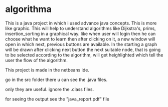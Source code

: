 # algorithma
This is a java project in which i used advance java concepts. This is more like graphic. This will help to understand algorithms like Dijkstra's, prims, insertion_sorting in a graphical way. like when user will login then he can choose what he want to learn then after clicking on it, a new window will open in which next, previous buttons are available. In the starting a graph will be drawn after clicking next button the next suitable node, that is going to be selected according to the algorithm, will get heighlighted which tell the user the flow of the algorithm.

This project is made in the netbeans ide.

go in the src folder there u can see the .java files.

only they are useful. ignore the .class files.

for seeing the output see the "java_report.pdf" file
